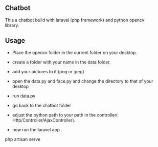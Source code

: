 ## Chatbot

This a chatbot build with laravel (php framework) and python opencv library.


## Usage 

* Place the opencv folder in the current folder on your desktop.
* create a folder with your name in the data folder.
* add your pictures to it (png or jpeg).
* open the data.py and face.py and change the directory to that of your desktop
* run data.py

* go back to the chatbot  folder 
* adjust the python path to your path in the controller( Http/Controller/AjaxController).

* now run the laravel app .

php artisan serve 

